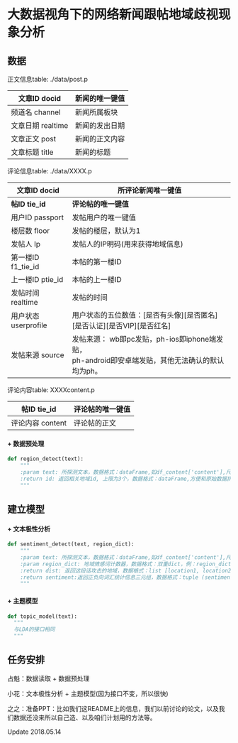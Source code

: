 # 大数据视角下的网络新闻跟帖地域歧视现象分析

## 数据

正文信息table: ./data/post.p

| 文章ID   docid  | 新闻的唯一键值 |
| ------------- | ------- |
| 频道名 channel   | 新闻所属板块  |
| 文章日期 realtime | 新闻的发出日期 |
| 文章正文 post     | 新闻的正文内容 |
| 文章标题 title    | 新闻的标题   |

评论信息table: ./data/XXXX.p

| 文章ID docid       | 所评论新闻唯一键值                                |
| ---------------- | ---------------------------------------- |
| **帖ID tie_id**   | **评论帖的唯一键值**                             |
| 用户ID passport    | 发帖用户的唯一键值                                |
| 楼层数 floor        | 发帖的楼层，默认为1                               |
| 发帖人 Ip           | 发帖人的IP明码(用来获得地域信息)                       |
| 第一楼ID f1_tie_id  | 本帖的第一楼ID                                 |
| 上一楼ID ptie_id    | 本帖的上一楼ID                                 |
| 发帖时间 realtime    | 发帖的时间                                    |
| 用户状态 userprofile | 用户状态的五位数值：\[是否有头像\]\[是否匿名]\[是否认证]\[是否VIP]\[是否红名] |
| 发帖来源 source      | 发帖来源： wb即pc发贴，ph-ios即iphone端发贴，<br />ph-android即安卓端发贴，其他无法确认的默认均为ph。 |

评论内容table: XXXXcontent.p

| 帖ID tie_id   | 评论帖的唯一键值 |
| ------------ | -------- |
| 评论内容 content | 评论帖的正文   |

#### +  数据预处理 

```python
def region_detect(text):
    """
	:param text: 所探测文本，数据格式：dataFrame,如df_content['content'],尺寸为(#content, 1)
	:return id: 返回相关地域id, 上限为3个，数据格式：dataFrame,方便和原始数据拼接，尺寸为(#content, 3)
	"""
```

## 建立模型

#### + 文本极性分析

```python
def sentiment_detect(text, region_dict):
    """
	:param text: 所探测文本，数据格式：dataFrame,如df_content['content'],尺寸为(#content, 1)
	:param region_dict: 地域情感词计数器，数据格式：双重dict，例：region_dict[province][word]，每次查找到该次，词频会增加
	:return dist: 返回这段话攻击的地域，数据格式：list [location1, location2...]
	:return sentiment:返回正负向词汇统计信息三元组，数据格式：tuple (sentiment polar, #negative words, #positive words)
	"""
```

#### + 主题模型

```python
def topic_model(text):
  """
  与LDA的接口相同
  """
```



## 任务安排

占魁：数据读取 + 数据预处理

小花：文本极性分析 + 主题模型(因为接口不变，所以很快)

之之：准备PPT：比如我们这README上的信息，我们以前讨论的论文，以及我们数据还没来所以自己造、以及咱们计划用的方法等。

Update 2018.05.14

